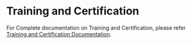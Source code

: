 # Training and Certification

For Complete documentation on Training and Certification, please refer [Training and Certification Documentation](https://docs.linuxfoundation.org/tc-docs/).

